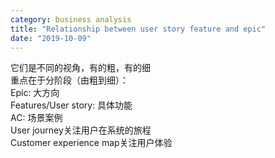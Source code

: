 ```yaml
---
category: business analysis
title: "Relationship between user story feature and epic"
date: "2019-10-09"
---
```


它们是不同的视角，有的粗，有的细  
重点在于分阶段（由粗到细）：  
Epic: 大方向  
Features/User story: 具体功能  
AC: 场景案例  
User journey关注用户在系统的旅程  
Customer experience map关注用户体验
